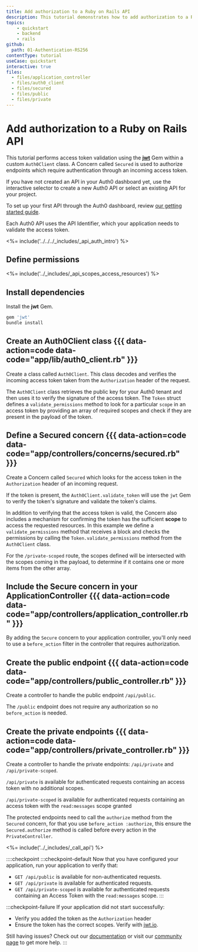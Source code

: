 ```yaml
---
title: Add authorization to a Ruby on Rails API
description: This tutorial demonstrates how to add authorization to a Ruby on Rails API.
topics:
    - quickstart
    - backend
    - rails
github:
  path: 01-Authentication-RS256
contentType: tutorial
useCase: quickstart
interactive: true
files:
  - files/application_controller
  - files/auth0_client
  - files/secured
  - files/public
  - files/private
---
```

<!-- markdownlint-disable MD041 MD025 -->

# Add authorization to a Ruby on Rails API
This tutorial performs access token validation using the  **[jwt](https://github.com/jwt/ruby-jwt)** Gem within a custom `Auth0Client` class. A Concern called `Secured` is used to authorize endpoints which require authentication through an incoming access token.

If you have not created an API in your Auth0 dashboard yet, use the interactive selector to create a new Auth0 API or select an existing API for your project.

To set up your first API through the Auth0 dashboard, review [our getting started guide](get-started/auth0-overview/set-up-apis).

Each Auth0 API uses the API Identifier, which your application needs to validate the access token.

<%= include('../../../_includes/_api_auth_intro') %>

## Define permissions
<%= include('../_includes/_api_scopes_access_resources') %>

## Install dependencies
Install the **jwt** Gem.

```bash
gem 'jwt'
bundle install
```

## Create an Auth0Client class {{{ data-action=code data-code="app/lib/auth0_client.rb" }}}

Create a class called `Auth0Client`. This class decodes and verifies the incoming access token taken from the `Authorization` header of the request.

The `Auth0Client` class retrieves the public key for your Auth0 tenant and then uses it to verify the signature of the access token. The `Token` struct defines a `validate_permissions` method to look for a particular `scope` in an access token by providing an array of required scopes and check if they are present in the payload of the token.

## Define a Secured concern {{{ data-action=code data-code="app/controllers/concerns/secured.rb" }}}

Create a Concern called `Secured` which looks for the access token in the `Authorization` header of an incoming request.

If the token is present, the `Auth0Client.validate_token` will use the `jwt` Gem to verify the token's signature and validate the token's claims.

In addition to verifying that the access token is valid, the Concern also includes a mechanism for confirming the token has the sufficient **scope** to access the requested resources. In this example we define a `validate_permissions` method that receives a block and checks the permissions by calling the `Token.validate_permissions` method from the `Auth0Client` class.

For the `/private-scoped` route, the scopes defined will be intersected with the scopes coming in the payload, to determine if it contains one or more items from the other array.

## Include the Secure concern in your ApplicationController {{{ data-action=code data-code="app/controllers/application_controller.rb" }}}

By adding the `Secure` concern to your application controller, you'll only need to use a `before_action` filter in the controller that requires authorization. 

## Create the public endpoint {{{ data-action=code data-code="app/controllers/public_controller.rb" }}}

Create a controller to handle the public endpoint `/api/public`.

The `/public` endpoint does not require any authorization so no `before_action` is needed.

## Create the private endpoints {{{ data-action=code data-code="app/controllers/private_controller.rb" }}}

Create a controller to handle the private endpoints: `/api/private` and `/api/private-scoped`. 

`/api/private` is available for authenticated requests containing an access token with no additional scopes.

`/api/private-scoped` is available for authenticated requests containing an access token with the `read:messages` scope granted

The protected endpoints need to call the `authorize` method from the `Secured` concern, for that you use `before_action :authorize`, this ensure the `Secured.authorize` method is called before every action in the `PrivateController`. 

<%= include('../_includes/_call_api') %>

::::checkpoint
:::checkpoint-default
Now that you have configured your application, run your application to verify that:
* `GET /api/public` is available for non-authenticated requests.
* `GET /api/private` is available for authenticated requests.
* `GET /api/private-scoped` is available for authenticated requests containing an Access Token with the `read:messages` scope.
:::

:::checkpoint-failure
If your application did not start successfully:
* Verify you added the token as the `Authorization` header
* Ensure the token has the correct scopes. Verify with [jwt.io](https://jwt.io/).

Still having issues? Check out our [documentation](https://auth0.com/docs) or visit our [community page](https://community.auth0.com) to get more help.
:::
